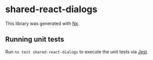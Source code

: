 # shared-react-dialogs

This library was generated with [Nx](https://nx.dev).

## Running unit tests

Run `nx test shared-react-dialogs` to execute the unit tests via [Jest](https://jestjs.io).
